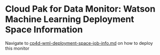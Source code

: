 # Cloud Pak for Data Monitor: Watson Machine Learning Deployment Space Information

Navigate to [cp4d-wml-deployment-space-job-info.md](cp4d-wml-deployment-space-job-info.md) on how to deploy this monitor

